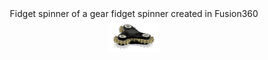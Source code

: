 <div align="center">
    Fidget spinner of a gear fidget spinner created in Fusion360
    <br>
    <img src="cover.png" width="80"/>
</div>
